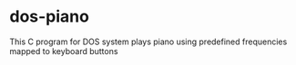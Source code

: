 # dos-piano
This C program for DOS system plays piano using predefined frequencies mapped to keyboard buttons
